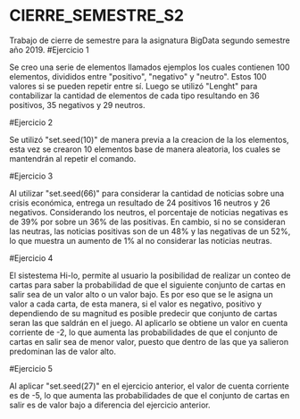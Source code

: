 # CIERRE_SEMESTRE_S2
Trabajo de cierre de semestre para la asignatura BigData segundo semestre año 2019.
#Ejercicio 1 

Se creo una serie de elementos llamados ejemplos los cuales contienen 100 elementos, divididos entre "positivo", "negativo" y "neutro". Estos 100 valores si se pueden repetir entre sí. Luego se utilizó "Lenght"  para contabilizar la cantidad de elementos de cada tipo resultando en 36 positivos, 35 negativos y 29 neutros. 

#Ejercicio 2 

Se utilizó "set.seed(10)" de manera previa a la creacion de la los elementos, esta vez se crearon 10 elementos base de manera aleatoria, los cuales se mantendrán al repetir el comando. 

#Ejercicio 3

Al utilizar "set.seed(66)" para considerar la cantidad de noticias sobre una crisis económica, entrega un resultado de 24 positivos 16 neutros y 26 negativos. Considerando los neutros, el porcentaje de noticias negativas es de 39% por sobre un 36% de las positivas. En cambio, si no se consideran las neutras, las noticias positivas son de un 48% y las negativas de un 52%, lo que muestra un aumento de 1% al no considerar las noticias neutras.

#Ejercicio 4

El sistestema Hi-lo, permite al usuario la posibilidad de realizar un conteo de cartas para saber la probabilidad de que el siguiente conjunto de cartas en salir sea de un valor alto o un valor bajo. Es por eso que se le asigna un valor a cada carta, de esta manera, si el valor es negativo, positivo y dependiendo de su magnitud es posible predecir que conjunto de cartas seran las que saldrán en el juego. Al aplicarlo se obtiene un valor en cuenta corriente de -2, lo que aumenta las probabilidades de que el conjunto de cartas en salir sea de menor valor, puesto que dentro de las que ya salieron predominan las de valor alto. 

#Ejercicio 5

Al aplicar "set.seed(27)" en el ejercicio anterior,  el valor de cuenta corriente es de -5, lo que aumenta las probabilidades de que el conjunto de cartas en salir es de valor bajo a diferencia del ejercicio anterior. 
